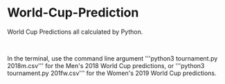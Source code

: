 # World-Cup-Prediction

World Cup Predictions all calculated by Python. 

<br>

In the terminal, use the command line argument '''python3 tournament.py 2018m.csv''' for the Men's 2018 World Cup predictions,
or '''python3 tournament.py 201fw.csv''' for the Women's 2019 World Cup predictions.
